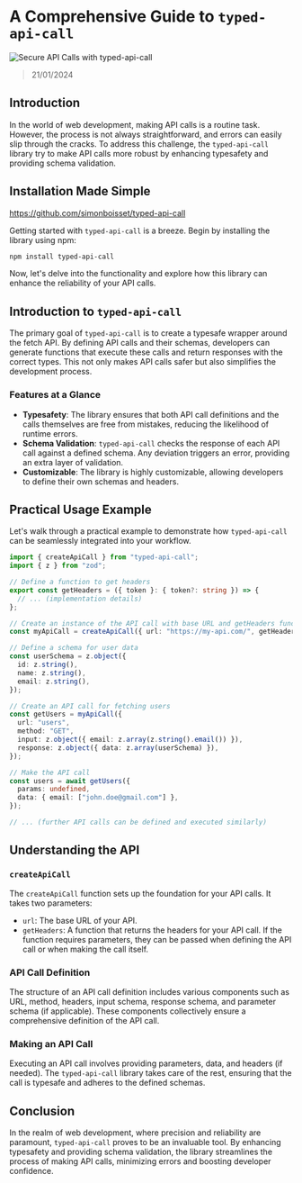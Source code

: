 # A Comprehensive Guide to `typed-api-call`

![Secure API Calls with `typed-api-call`](https://lezo-files.s3.fr-par.scw.cloud/simon-blog/share-react-web-mobile.webp)

> 21/01/2024

## Introduction

In the world of web development, making API calls is a routine task. However, the process is not always straightforward, and errors can easily slip through the cracks. To address this challenge, the `typed-api-call` library try to make API calls more robust by enhancing typesafety and providing schema validation.

## Installation Made Simple

https://github.com/simonboisset/typed-api-call

Getting started with `typed-api-call` is a breeze. Begin by installing the library using npm:

```bash
npm install typed-api-call
```

Now, let's delve into the functionality and explore how this library can enhance the reliability of your API calls.

## Introduction to `typed-api-call`

The primary goal of `typed-api-call` is to create a typesafe wrapper around the fetch API. By defining API calls and their schemas, developers can generate functions that execute these calls and return responses with the correct types. This not only makes API calls safer but also simplifies the development process.

### Features at a Glance

- **Typesafety**: The library ensures that both API call definitions and the calls themselves are free from mistakes, reducing the likelihood of runtime errors.
- **Schema Validation**: `typed-api-call` checks the response of each API call against a defined schema. Any deviation triggers an error, providing an extra layer of validation.
- **Customizable**: The library is highly customizable, allowing developers to define their own schemas and headers.

## Practical Usage Example

Let's walk through a practical example to demonstrate how `typed-api-call` can be seamlessly integrated into your workflow.

```typescript
import { createApiCall } from "typed-api-call";
import { z } from "zod";

// Define a function to get headers
export const getHeaders = ({ token }: { token?: string }) => {
  // ... (implementation details)
};

// Create an instance of the API call with base URL and getHeaders function
const myApiCall = createApiCall({ url: "https://my-api.com/", getHeaders });

// Define a schema for user data
const userSchema = z.object({
  id: z.string(),
  name: z.string(),
  email: z.string(),
});

// Create an API call for fetching users
const getUsers = myApiCall({
  url: "users",
  method: "GET",
  input: z.object({ email: z.array(z.string().email()) }),
  response: z.object({ data: z.array(userSchema) }),
});

// Make the API call
const users = await getUsers({
  params: undefined,
  data: { email: ["john.doe@gmail.com"] },
});

// ... (further API calls can be defined and executed similarly)
```

## Understanding the API

### `createApiCall`

The `createApiCall` function sets up the foundation for your API calls. It takes two parameters:

- `url`: The base URL of your API.
- `getHeaders`: A function that returns the headers for your API call. If the function requires parameters, they can be passed when defining the API call or when making the call itself.

### API Call Definition

The structure of an API call definition includes various components such as URL, method, headers, input schema, response schema, and parameter schema (if applicable). These components collectively ensure a comprehensive definition of the API call.

### Making an API Call

Executing an API call involves providing parameters, data, and headers (if needed). The `typed-api-call` library takes care of the rest, ensuring that the call is typesafe and adheres to the defined schemas.

## Conclusion

In the realm of web development, where precision and reliability are paramount, `typed-api-call` proves to be an invaluable tool. By enhancing typesafety and providing schema validation, the library streamlines the process of making API calls, minimizing errors and boosting developer confidence.
